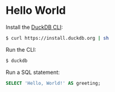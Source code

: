 # Hello World

Install the [DuckDB CLI](https://duckdb.org/docs/stable/clients/cli/overview.html):

```bash
$ curl https://install.duckdb.org | sh
```

Run the CLI:

```bash
$ duckdb
```

Run a SQL statement:

```sql
SELECT 'Hello, World!' AS greeting;
```
